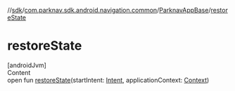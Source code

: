 //[sdk](../../../index.md)/[com.parknav.sdk.android.navigation.common](../index.md)/[ParknavAppBase](index.md)/[restoreState](restore-state.md)



# restoreState  
[androidJvm]  
Content  
open fun [restoreState](restore-state.md)(startIntent: [Intent](https://developer.android.com/reference/kotlin/android/content/Intent.html), applicationContext: [Context](https://developer.android.com/reference/kotlin/android/content/Context.html))  



